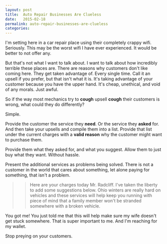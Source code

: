 ```yaml
---
layout: post
title:  Auto Repair Businesses Are Clueless
date:   2015-02-18
permalink: auto-repair-businesses-are-clueless
categories:
---
```


I'm setting here in a car repair place using their completely crappy wifi. Seriously. This may be the worst wifi I have ever experienced. It would be better to not offer any.

But that's not what I want to talk about. I want to talk about how incredibly terrible these places are. There are reasons why customers don't like coming here. They get taken advantage of. Every single time. Call it an upsell if you prefer, but that isn't what it is. It's taking advantage of your customer because you have the upper hand. It's cheap, unethical, and void of any morals. Just awful.

So if the way most mechanics try to **cough** upsell **cough** their customers is wrong, what could they do differently?

Simple.

Provide the customer the service they **need**. Or the service they **asked** for. And then take your upsells and compile them into a list. Provide that list under the current charges with a **valid reason** why the customer might want to purchase them.

Provide them what they asked for, and what you suggest. Allow them to just buy what they want. Without hassle.

Present the additional services as problems being solved. There is not a customer in the world that cares about something, let alone paying for something, that isn't a problem.

>>Here are your charges today Mr. Radcliff. I've taken the liberty to add some suggestions below. Ohio winters are really hard on vehicles and these services will help keep you running with piece of mind that a family member won't be stranded somewhere with a broken vehicle.

You got me! You just told me that this will help make sure my wife doesn't get stuck somewhere. That is super important to me. And I'm reaching for my wallet.

Stop preying on your customers.
